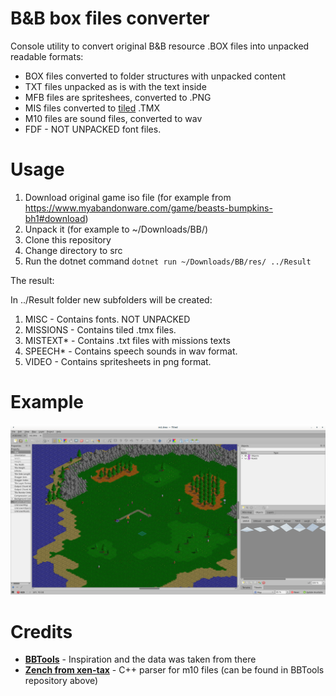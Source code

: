 B&B box files converter
==========
Console utility to convert original B&B resource .BOX files into unpacked readable formats:

- BOX files converted to folder structures with unpacked content
- TXT files unpacked as is with the text inside
- MFB files are spriteshees, converted to .PNG
- MIS files converted to [tiled](https://www.mapeditor.org/) .TMX
- M10 files are sound files, converted to wav
- FDF - NOT UNPACKED font files.

Usage
==========

1. Download original game iso file (for example from https://www.myabandonware.com/game/beasts-bumpkins-bh1#download)
2. Unpack it (for example to ~/Downloads/BB/)
3. Clone this repository
4. Change directory to src
5. Run the dotnet command `dotnet run ~/Downloads/BB/res/ ../Result`

The result:

In ../Result folder new subfolders will be created:
1. MISC - Contains fonts. NOT UNPACKED
2. MISSIONS - Contains tiled .tmx files.
3. MISTEXT* - Contains .txt files with missions texts
4. SPEECH* - Contains speech sounds in wav format.
5. VIDEO - Contains spritesheets in png format.

Example
=========

![](./Example.png)

Credits
==========

- [**BBTools**](https://github.com/JonMagon/BBTools) - Inspiration and the data was taken from there
- [**Zench from xen-tax**](https://forum.xen-tax.com/viewtopic.php@p=40921.html#p40921) - C++ parser for m10 files (can be found in BBTools repository above)